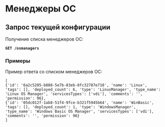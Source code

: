 # Менеджеры ОС

## Запрос текущей конфигурации <a href="#get-config" id="get-config"></a>

Получение списка менеджеров ОС:

**`GET /osmanagers`**

### Примеры <a href="#examples" id="examples"></a>

Пример ответа со списком менеджеров ОС:

```
[
{'id': '6a2c5205-b888-5e7b-83eb-8fc32787e718', 'name': 'Linux', 'tags': [], 'deployed_count': 6, 'type': 'LinuxManager', 'type_name': 'Linux OS Manager', 'servicesTypes': ['vdi'], 'comments': '', 'permission': 96}, 
{'id': '05dc012f-1ab8-51f4-9fce-b321f5945b64', 'name': 'WinBasic', 'tags': [], 'deployed_count': 1, 'type': 'WindowsManager', 'type_name': 'Windows Basic OS Manager', 'servicesTypes': ['vdi'], 'comments': '', 'permission': 96}
]
```
